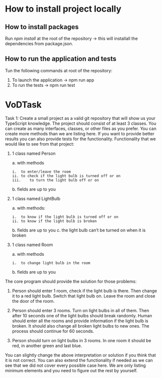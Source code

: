 # How to install project locally
## How to install packages

Run *npm install* at the root of the repository -> this will installall the dependencies from  package.json.

## How to run the application and tests

Tun the following commands at root of the repository:

1. To launch the application -> npm run app
2. To run the tests -> npm run test


# VoDTask

Task 1:
Create a small project as a valid git repository that will show us your TypeScript knowledge. The project should consist of at least 3 classes. You can create as many interfaces, classes, or other files as you prefer. You can create more methods than we are listing here. If you want to provide better results you can also provide tests for the functionality. Functionality that we would like to see from that project:


1.	1 class named Person

    a.	with methods

        i.	to enter/leave the room
        ii.	to check if the light bulb is turned off or on
        iii.	to turn the light bulb off or on

    b.	fields are up to you

2.	1 class named LightBulb

    a.	with methods:

        i.	to know if the light bulb is turned off or on
        ii.	to know if the light bulb is broken

    b.	fields are up to you
    c.	the light bulb can’t be turned on when it is broken

3.	1 class named Room

    a.	with methods

        i.	to change light bulb in the room

    b.	fields are up to you

The core program should provide the solution for those problems:

1.	Person should enter 1 room, check if the light bulb is there. Then change it to a red light bulb. Switch that light bulb on. Leave the room and close the door of the room.

2.	Person should enter 3 rooms. Turn on light bulbs in all of them. Then after 10 seconds one of the light bulbs should break randomly. Human should enter all the rooms and provide information if the light bulb is broken. It should also change all broken light bulbs to new ones. The process should continue for 60 seconds.

3.	Person should turn on light bulbs in 3 rooms. In one room it should be red, in another green and last blue.

You can slightly change the above interpretation or solution if you think that it is not correct. You can also extend the functionality if needed as we can see that we did not cover every possible case here. We are only listing minimum elements and you need to figure out the rest by yourself.
